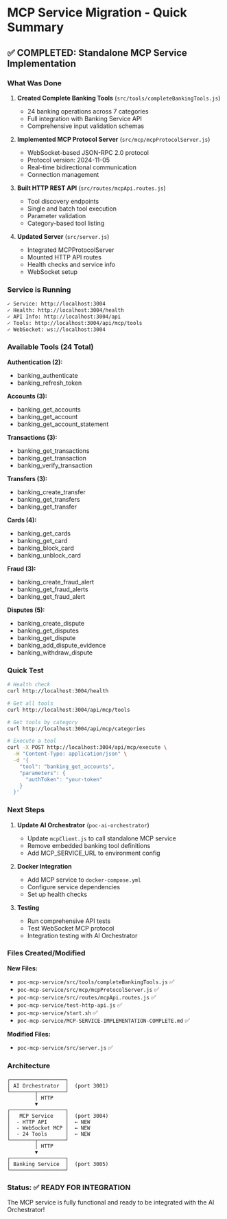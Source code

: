 # MCP Service Migration - Quick Summary

## ✅ **COMPLETED**: Standalone MCP Service Implementation

### What Was Done

1. **Created Complete Banking Tools** (`src/tools/completeBankingTools.js`)
   - 24 banking operations across 7 categories
   - Full integration with Banking Service API
   - Comprehensive input validation schemas

2. **Implemented MCP Protocol Server** (`src/mcp/mcpProtocolServer.js`)
   - WebSocket-based JSON-RPC 2.0 protocol
   - Protocol version: 2024-11-05
   - Real-time bidirectional communication
   - Connection management

3. **Built HTTP REST API** (`src/routes/mcpApi.routes.js`)
   - Tool discovery endpoints
   - Single and batch tool execution
   - Parameter validation
   - Category-based tool listing

4. **Updated Server** (`src/server.js`)
   - Integrated MCPProtocolServer
   - Mounted HTTP API routes
   - Health checks and service info
   - WebSocket setup

### Service is Running

```bash
✓ Service: http://localhost:3004
✓ Health: http://localhost:3004/health
✓ API Info: http://localhost:3004/api
✓ Tools: http://localhost:3004/api/mcp/tools
✓ WebSocket: ws://localhost:3004
```

### Available Tools (24 Total)

**Authentication (2):**
- banking_authenticate
- banking_refresh_token

**Accounts (3):**
- banking_get_accounts
- banking_get_account
- banking_get_account_statement

**Transactions (3):**
- banking_get_transactions
- banking_get_transaction
- banking_verify_transaction

**Transfers (3):**
- banking_create_transfer
- banking_get_transfers
- banking_get_transfer

**Cards (4):**
- banking_get_cards
- banking_get_card
- banking_block_card
- banking_unblock_card

**Fraud (3):**
- banking_create_fraud_alert
- banking_get_fraud_alerts
- banking_get_fraud_alert

**Disputes (5):**
- banking_create_dispute
- banking_get_disputes
- banking_get_dispute
- banking_add_dispute_evidence
- banking_withdraw_dispute

### Quick Test

```bash
# Health check
curl http://localhost:3004/health

# Get all tools
curl http://localhost:3004/api/mcp/tools

# Get tools by category
curl http://localhost:3004/api/mcp/categories

# Execute a tool
curl -X POST http://localhost:3004/api/mcp/execute \
  -H "Content-Type: application/json" \
  -d '{
    "tool": "banking_get_accounts",
    "parameters": {
      "authToken": "your-token"
    }
  }'
```

### Next Steps

1. **Update AI Orchestrator** (`poc-ai-orchestrator`)
   - Update `mcpClient.js` to call standalone MCP service
   - Remove embedded banking tool definitions
   - Add MCP_SERVICE_URL to environment config

2. **Docker Integration**
   - Add MCP service to `docker-compose.yml`
   - Configure service dependencies
   - Set up health checks

3. **Testing**
   - Run comprehensive API tests
   - Test WebSocket MCP protocol
   - Integration testing with AI Orchestrator

### Files Created/Modified

**New Files:**
- `poc-mcp-service/src/tools/completeBankingTools.js` ✅
- `poc-mcp-service/src/mcp/mcpProtocolServer.js` ✅
- `poc-mcp-service/src/routes/mcpApi.routes.js` ✅
- `poc-mcp-service/test-http-api.js` ✅
- `poc-mcp-service/start.sh` ✅
- `poc-mcp-service/MCP-SERVICE-IMPLEMENTATION-COMPLETE.md` ✅

**Modified Files:**
- `poc-mcp-service/src/server.js` ✅

### Architecture

```
┌──────────────────┐
│ AI Orchestrator  │  (port 3001)
└────────┬─────────┘
         │ HTTP
         ▼
┌──────────────────┐
│   MCP Service    │  (port 3004)
│  - HTTP API      │  ← NEW
│  - WebSocket MCP │  ← NEW
│  - 24 Tools      │  ← NEW
└────────┬─────────┘
         │ HTTP
         ▼
┌──────────────────┐
│ Banking Service  │  (port 3005)
└──────────────────┘
```

### Status: ✅ READY FOR INTEGRATION

The MCP service is fully functional and ready to be integrated with the AI Orchestrator!
